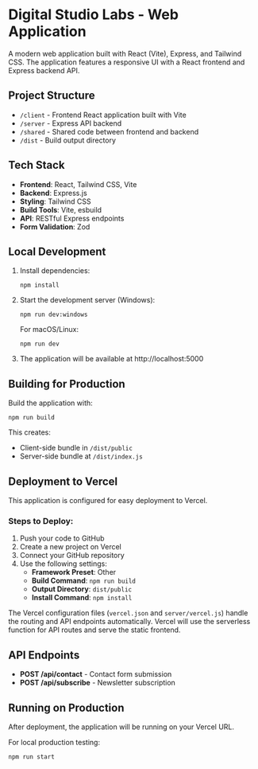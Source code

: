 # Digital Studio Labs - Web Application

A modern web application built with React (Vite), Express, and Tailwind CSS. The application features a responsive UI with a React frontend and Express backend API.

## Project Structure

- `/client` - Frontend React application built with Vite
- `/server` - Express API backend
- `/shared` - Shared code between frontend and backend
- `/dist` - Build output directory

## Tech Stack

- **Frontend**: React, Tailwind CSS, Vite
- **Backend**: Express.js
- **Styling**: Tailwind CSS
- **Build Tools**: Vite, esbuild
- **API**: RESTful Express endpoints
- **Form Validation**: Zod

## Local Development

1. Install dependencies:
   ```
   npm install
   ```

2. Start the development server (Windows):
   ```
   npm run dev:windows
   ```

   For macOS/Linux:
   ```
   npm run dev
   ```

3. The application will be available at http://localhost:5000

## Building for Production

Build the application with:
```
npm run build
```

This creates:
- Client-side bundle in `/dist/public`
- Server-side bundle at `/dist/index.js`

## Deployment to Vercel

This application is configured for easy deployment to Vercel.

### Steps to Deploy:

1. Push your code to GitHub
2. Create a new project on Vercel
3. Connect your GitHub repository
4. Use the following settings:
   - **Framework Preset**: Other
   - **Build Command**: `npm run build`
   - **Output Directory**: `dist/public`
   - **Install Command**: `npm install`

The Vercel configuration files (`vercel.json` and `server/vercel.js`) handle the routing and API endpoints automatically. Vercel will use the serverless function for API routes and serve the static frontend.

## API Endpoints

- **POST /api/contact** - Contact form submission
- **POST /api/subscribe** - Newsletter subscription

## Running on Production

After deployment, the application will be running on your Vercel URL.

For local production testing:
```
npm run start
``` 
